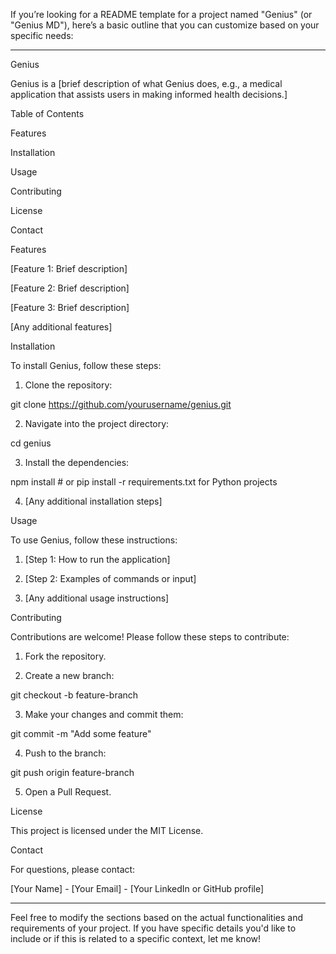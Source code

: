 If you’re looking for a README template for a project named "Genius" (or "Genius MD"), here’s a basic outline that you can customize based on your specific needs:


---

Genius

Genius is a [brief description of what Genius does, e.g., a medical application that assists users in making informed health decisions.]

Table of Contents

Features

Installation

Usage

Contributing

License

Contact


Features

[Feature 1: Brief description]

[Feature 2: Brief description]

[Feature 3: Brief description]

[Any additional features]


Installation

To install Genius, follow these steps:

1. Clone the repository:

git clone https://github.com/yourusername/genius.git


2. Navigate into the project directory:

cd genius


3. Install the dependencies:

npm install  # or pip install -r requirements.txt for Python projects


4. [Any additional installation steps]



Usage

To use Genius, follow these instructions:

1. [Step 1: How to run the application]


2. [Step 2: Examples of commands or input]


3. [Any additional usage instructions]



Contributing

Contributions are welcome! Please follow these steps to contribute:

1. Fork the repository.


2. Create a new branch:

git checkout -b feature-branch


3. Make your changes and commit them:

git commit -m "Add some feature"


4. Push to the branch:

git push origin feature-branch


5. Open a Pull Request.



License

This project is licensed under the MIT License.

Contact

For questions, please contact:

[Your Name] - [Your Email] - [Your LinkedIn or GitHub profile]



---

Feel free to modify the sections based on the actual functionalities and requirements of your project. If you have specific details you'd like to include or if this is related to a specific context, let me know!

